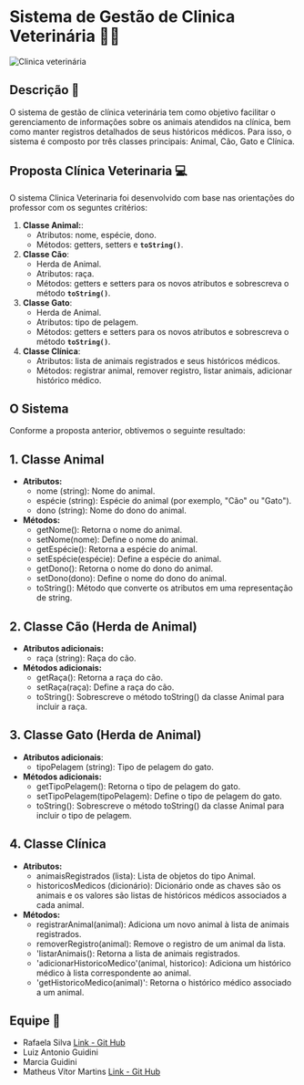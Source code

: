 # Sistema de Gestão de Clinica Veterinária 🐶🐱
![Clinica veterinária](https://media.discordapp.net/attachments/1109909153431949333/1177220940225069076/image.png?ex=6571b76f&is=655f426f&hm=0d4ad78e8a54fe4402838437ac823e09c58c64018cfc65fe9c87bb9834378cb3&=&format=webp&width=553&height=459)

## Descrição 📑

O sistema de gestão de clínica veterinária tem como objetivo facilitar o gerenciamento de informações sobre os animais atendidos na clínica, bem como manter registros detalhados de seus históricos médicos. Para isso, o sistema é composto por três classes principais: Animal, Cão, Gato e Clínica.

## Proposta Clínica Veterinaria 💻
O sistema Clinica Veterinaria foi desenvolvido com base nas orientações do professor com os seguntes critérios:
1. **Classe Animal:**:
    - Atributos: nome, espécie, dono.
    - Métodos: getters, setters e **`toString()`**.
2. **Classe Cão**:
    - Herda de Animal.
    - Atributos: raça.
    - Métodos: getters e setters para os novos atributos e sobrescreva o método **`toString()`**.
3. **Classe Gato**:
    - Herda de Animal.
    - Atributos: tipo de pelagem.
    - Métodos: getters e setters para os novos atributos e sobrescreva o método **`toString()`**.
4. **Classe Clínica**:
    - Atributos: lista de animais registrados e seus históricos médicos.
    - Métodos: registrar animal, remover registro, listar animais, adicionar histórico médico.


## O Sistema
Conforme a proposta anterior, obtivemos o seguinte resultado:
## 1. Classe Animal
- **Atributos:**
    - nome (string): Nome do animal.
    - espécie (string): Espécie do animal (por exemplo, "Cão" ou "Gato").
    -  dono (string): Nome do dono do animal.
- **Métodos:**
    - getNome(): Retorna o nome do animal.
    - setNome(nome): Define o nome do animal.
    - getEspécie(): Retorna a espécie do animal.
    - setEspécie(espécie): Define a espécie do animal.
    - getDono(): Retorna o nome do dono do animal.
    - setDono(dono): Define o nome do dono do animal.
    - toString(): Método que converte os atributos em uma representação de string.
## 2. Classe Cão (Herda de Animal)
- **Atributos adicionais:**
    - raça (string): Raça do cão.
- **Métodos adicionais:**
    - getRaça(): Retorna a raça do cão.
    - setRaça(raça): Define a raça do cão.
    - toString(): Sobrescreve o método toString() da classe Animal para incluir a raça.
## 3. Classe Gato (Herda de Animal)
- **Atributos adicionais**:
    - tipoPelagem (string): Tipo de pelagem do gato.
- **Métodos adicionais:**
    - getTipoPelagem(): Retorna o tipo de pelagem do gato.
    - setTipoPelagem(tipoPelagem): Define o tipo de pelagem do gato.
    - toString(): Sobrescreve o método toString() da classe Animal para incluir o tipo de pelagem.
## 4. Classe Clínica
- **Atributos:**
    - animaisRegistrados (lista): Lista de objetos do tipo Animal.
    - historicosMedicos (dicionário): Dicionário onde as chaves são os animais e os valores são listas de históricos médicos associados a cada animal.
- **Métodos:**
    - registrarAnimal(animal): Adiciona um novo animal à lista de animais registrados.
    - removerRegistro(animal): Remove o registro de um animal da lista.
    - 'listarAnimais(): Retorna a lista de animais registrados.
    - 'adicionarHistoricoMedico'(animal, historico): Adiciona um histórico médico à lista correspondente ao animal.
    - 'getHistoricoMedico(animal)': Retorna o histórico médico associado a um animal.
 







## Equipe 🥇

- Rafaela Silva [Link - Git Hub](https://github.com/rafaelafsilva)
- Luiz Antonio Guidini 
- Marcia Guidini
- Matheus Vítor Martins [Link - Git Hub](https://github.com/CafeMatte)
